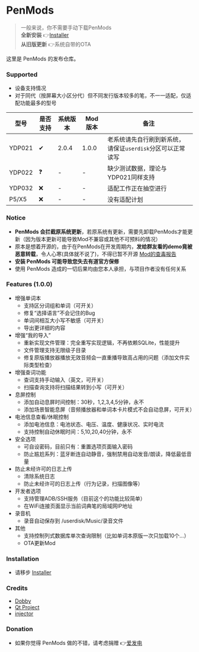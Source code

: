 # PenMods
> 一般来说，你不需要手动下载PenMods  
> **全新安装** 👉[Installer](https://github.com/PenUniverse/Installer)  
> **从旧版更新** 👉系统自带的OTA

这里是 PenMods 的发布仓库。

### Supported
 - 设备支持情况
 - 对于同代（按屏幕大小区分代）但不同发行版本较多的笔，不一一适配，仅适配功能最多的型号

型号 | 是否支持 | 系统版本 | Mod 版本 | 备注
-|-|-|-|-
YDP021 | ✔ | 2.0.4 | 1.0.0 | 老系统请先自行刷到新系统，请保证`userdisk`分区可以正常读写
YDP022 | ❓ | - | - | 缺少测试数据，理论与YDP021同样支持
YDP032 | ❌ | - | - | 适配工作正在抽空进行
P5/X5 | ❌ | - | - | 没有适配计划

### Notice
 - **PenMods 会拦截原系统更新**，若原系统有更新，需要先卸载PenMods才能更新（因为版本更新可能导致Mod不兼容或其他不可预料的情况）
 - 原本是想着开源的，由于在PenMods在开发周期内，**发给群友看的demo竟被恶意转载**，令人心寒(具体就不说了)，不得已暂不开源 [Mod的查毒报告](https://s.threatbook.com/report/file/119163811bf90da15dd6d5145df44eb74d40fb8e2de74c22c609fb4cbc80054d)
 - **安装 PenMods 可能导致您失去有道官方保修**
 - 使用 PenMods 造成的一切后果均由您本人承担，与项目作者没有任何关系

### Features (1.0.0)
 - 增强单词本
   - 支持区分词组和单词（可开关）
   - 修复“选择语言”不会记住的Bug
   - 单词间相互大小写不敏感（可开关）
   - 导出更详细的内容
 - 增强“我的导入”
   - 重新实现文件管理：完全重写实现逻辑，不再依赖SQLite，性能提升
   - 文件管理支持无限级子目录
   - 修复原版播放器播放无效音频会一直重播导致高占用的问题（添加文件实际类型检查）
 - 增强查词功能
   - 查词支持手动输入（英文，可开关）
   - 扫描查询支持将扫描结果转到小写（可开关）
 - 息屏控制
   - 添加自动息屏时间控制：30秒，1,2,3,4,5分钟，永不
   - 添加场景智能息屏（音频播放器和单词本卡片模式不会自动息屏，可开关）
 - 电池信息查看/休眠控制
   - 添加电池信息：电池状态、电压、温度、健康状况、实时电流
   - 支持控制自动休眠时间：5,10,20,40分钟，永不
 - 安全选项
   - 可自设密码，目前只有：重置选项页面输入密码
   - 防止尴尬系列：蓝牙断连自动静音，强制禁用自动发音/朗读，降低最低音量
 - 防止未经许可的日志上传
   - 清除系统日志
   - 防止未经许可的日志上传（行为记录，扫描图像等）
 - 开发者选项
   - 支持管理ADB/SSH服务（目前这个的功能比较简单）
   - 在WiFi连接页面显示当前词典笔的局域网IP地址
 - 录音机
   - 录音自动保存到 /userdisk/Music/录音文件
 - 其他
   - 支持控制列式数据库单次查询限制（比如单词本原版一次只加载10个...）
   - OTA更新Mod
   
### Installation
 - 请移步 [Installer](https://github.com/PenUniverse/Installer)

### Credits
 - [Dobby](https://github.com/jmpews/Dobby)
 - [Qt Project](https://www.qt.io/)
 - [injector](https://github.com/kubo/injector)

### Donation
 - 如果你觉得 PenMods 做的不错，请考虑捐赠 👉[爱发电](https://afdian.net/a/kbs007)
